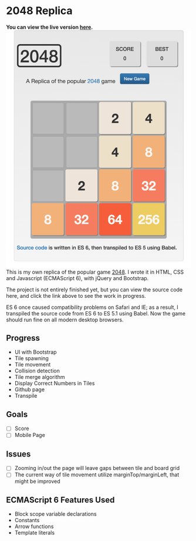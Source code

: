 # 2048 Replica
**You can view the live version [here](http://charliegdev.github.io/2048_replica/).**
![img](img/2048_3.png)
This is my own replica of the popular game [2048](https://gabrielecirulli.github.io/2048/).
I wrote it in HTML, CSS and Javascript (ECMAScript 6), with jQuery and Bootstrap.

The project is not entirely finished yet, but you can view the source code here, and click the link
above to see the work in progress.

ES 6 once caused compatibility problems on Safari and IE; as a result, I transpiled the source code from ES 6 to ES 5.1 using Babel. 
Now the game should run fine on all modern desktop browsers.

## Progress
- UI with Bootstrap 
- Tile spawning
- Tile movement
- Collision detection 
- Tile merge algorithm
- Display Correct Numbers in Tiles
- Github page
- Transpile

## Goals
- [ ] Score
- [ ] Mobile Page

## Issues
- [ ] Zooming in/out the page will leave gaps between tile and board grid
- [ ] The current way of tile movement utilize marginTop/marginLeft, that might be improved

## ECMAScript 6 Features Used
- Block scope variable declarations
- Constants
- Arrow functions
- Template literals

